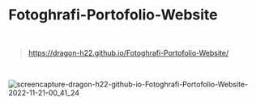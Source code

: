 # Fotoghrafi-Portofolio-Website

<br>

> https://dragon-h22.github.io/Fotoghrafi-Portofolio-Website/

<br>

![screencapture-dragon-h22-github-io-Fotoghrafi-Portofolio-Website-2022-11-21-00_41_24](https://user-images.githubusercontent.com/88390970/202930349-90cce9a2-32db-452d-afb5-4145e11bcba0.png)

